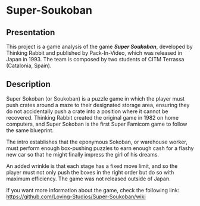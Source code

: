 # Super-Soukoban

## Presentation
This project is a game analysis of the game **_Super Soukoban_**, developed by Thinking Rabbit and published by Pack-In-Video, which was released in Japan in 1993. The team is composed by two students of CITM Terrassa (Catalonia, Spain).

## Description
Super Sokoban (or Soukoban) is a puzzle game in which the player must push crates around a maze to their designated storage area, ensuring they do not accidentally push a crate into a position where it cannot be recovered. Thinking Rabbit created the original game in 1982 on home computers, and Super Sokoban is the first Super Famicom game to follow the same blueprint.

The intro establishes that the eponymous Sokoban, or warehouse worker, must perform enough box-pushing puzzles to earn enough cash for a flashy new car so that he might finally impress the girl of his dreams.

An added wrinkle is that each stage has a fixed move limit, and so the player must not only push the boxes in the right order but do so with maximum efficiency. The game was not released outside of Japan.

If you want more information about the game, check the following link: https://github.com/Loving-Studios/Super-Soukoban/wiki
